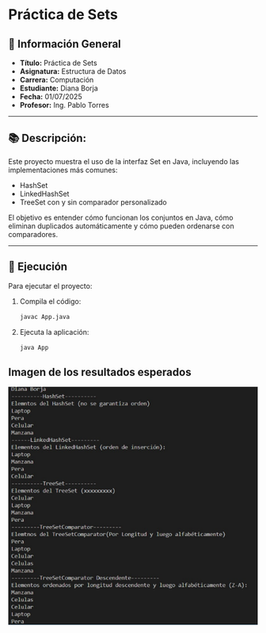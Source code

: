 
# Práctica de Sets

## 📌 Información General

- **Título:** Práctica de Sets
- **Asignatura:** Estructura de Datos
- **Carrera:** Computación
- **Estudiante:** Diana Borja
- **Fecha:** 01/07/2025
- **Profesor:** Ing. Pablo Torres

---

## 📚 Descripción:

Este proyecto muestra el uso de la interfaz Set en Java, incluyendo las implementaciones más comunes:

- HashSet
- LinkedHashSet
- TreeSet con y sin comparador personalizado

El objetivo es entender cómo funcionan los conjuntos en Java, cómo eliminan duplicados automáticamente y cómo pueden ordenarse con comparadores.

---


## 🚀 Ejecución

Para ejecutar el proyecto:

1. Compila el código:
    ```bash
    javac App.java
    ```
2. Ejecuta la aplicación:
    ```bash
    java App
    ```
## Imagen de los resultados esperados

![Resultado Ejecucion](Sets.png)
